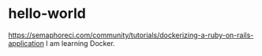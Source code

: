 # hello-world
https://semaphoreci.com/community/tutorials/dockerizing-a-ruby-on-rails-application
I am learning Docker.
